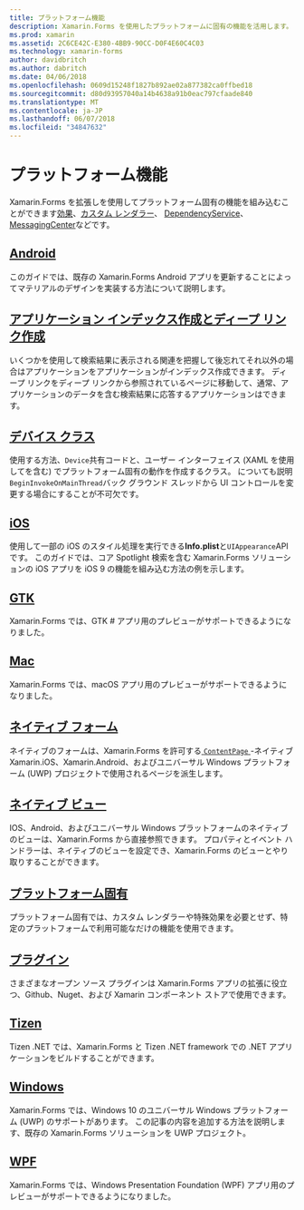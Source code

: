```yaml
---
title: プラットフォーム機能
description: Xamarin.Forms を使用したプラットフォームに固有の機能を活用します。
ms.prod: xamarin
ms.assetid: 2C6CE42C-E380-4BB9-90CC-D0F4E60C4C03
ms.technology: xamarin-forms
author: davidbritch
ms.author: dabritch
ms.date: 04/06/2018
ms.openlocfilehash: 0609d15248f1827b892ae02a877382ca0ffbed18
ms.sourcegitcommit: d80d93957040a14b4638a91b0eac797cfaade840
ms.translationtype: MT
ms.contentlocale: ja-JP
ms.lasthandoff: 06/07/2018
ms.locfileid: "34847632"
---
```

# <a name="platform-features"></a>プラットフォーム機能

Xamarin.Forms を拡張しを使用してプラットフォーム固有の機能を組み込むことができます[効果](~/xamarin-forms/app-fundamentals/effects/index.md)、[カスタム レンダラー](~/xamarin-forms/app-fundamentals/custom-renderer/index.md)、 [DependencyService](~/xamarin-forms/app-fundamentals/dependency-service/index.md)、 [MessagingCenter](~/xamarin-forms/app-fundamentals/messaging-center.md)などです。

## <a name="androidandroidindexmd"></a>[Android](android/index.md)

このガイドでは、既存の Xamarin.Forms Android アプリを更新することによってマテリアルのデザインを実装する方法について説明します。

## <a name="application-indexing-and-deep-linkingdeep-linkingmd"></a>[アプリケーション インデックス作成とディープ リンク作成](deep-linking.md)

いくつかを使用して検索結果に表示される関連を把握して後忘れてそれ以外の場合はアプリケーションをアプリケーションがインデックス作成できます。 ディープ リンクをディープ リンクから参照されているページに移動して、通常、アプリケーションのデータを含む検索結果に応答するアプリケーションはできます。

## <a name="device-classdevicemd"></a>[デバイス クラス](device.md)

使用する方法、`Device`共有コードと、ユーザー インターフェイス (XAML を使用してを含む) でプラットフォーム固有の動作を作成するクラス。 についても説明`BeginInvokeOnMainThread`バック グラウンド スレッドから UI コントロールを変更する場合にすることが不可欠です。

## <a name="iosiosindexmd"></a>[iOS](ios/index.md)

使用して一部の iOS のスタイル処理を実行できる**Info.plist**と`UIAppearance`API です。 このガイドでは、コア Spotlight 検索を含む Xamarin.Forms ソリューションの iOS アプリを iOS 9 の機能を組み込む方法の例を示します。

## <a name="gtkgtkmd"></a>[GTK](gtk.md)

Xamarin.Forms では、GTK # アプリ用のプレビューがサポートできるようになりました。

## <a name="macmacmd"></a>[Mac](mac.md)

Xamarin.Forms では、macOS アプリ用のプレビューがサポートできるようになりました。

## <a name="native-formsnative-formsmd"></a>[ネイティブ フォーム](native-forms.md)

ネイティブのフォームは、Xamarin.Forms を許可する[ `ContentPage` ](https://developer.xamarin.com/api/type/Xamarin.Forms.ContentPage/)-ネイティブ Xamarin.iOS、Xamarin.Android、およびユニバーサル Windows プラットフォーム (UWP) プロジェクトで使用されるページを派生します。

## <a name="native-viewsnative-viewsindexmd"></a>[ネイティブ ビュー](native-views/index.md)

IOS、Android、およびユニバーサル Windows プラットフォームのネイティブのビューは、Xamarin.Forms から直接参照できます。 プロパティとイベント ハンドラーは、ネイティブのビューを設定でき、Xamarin.Forms のビューとやり取りすることができます。

## <a name="platform-specificsplatform-specificsindexmd"></a>[プラットフォーム固有](platform-specifics/index.md)

プラットフォーム固有では、カスタム レンダラーや特殊効果を必要とせず、特定のプラットフォームで利用可能なだけの機能を使用できます。

## <a name="pluginspluginsmd"></a>[プラグイン](plugins.md)

さまざまなオープン ソース プラグインは Xamarin.Forms アプリの拡張に役立つ、Github、Nuget、および Xamarin コンポーネント ストアで使用できます。

## <a name="tizentizenmd"></a>[Tizen](tizen.md)

Tizen .NET では、Xamarin.Forms と Tizen .NET framework での .NET アプリケーションをビルドすることができます。

## <a name="windowswindowsindexmd"></a>[Windows](windows/index.md)

Xamarin.Forms では、Windows 10 のユニバーサル Windows プラットフォーム (UWP) のサポートがあります。 この記事の内容を追加する方法を説明します、既存の Xamarin.Forms ソリューションを UWP プロジェクト。

## <a name="wpfwpfmd"></a>[WPF](wpf.md)

Xamarin.Forms では、Windows Presentation Foundation (WPF) アプリ用のプレビューがサポートできるようになりました。

